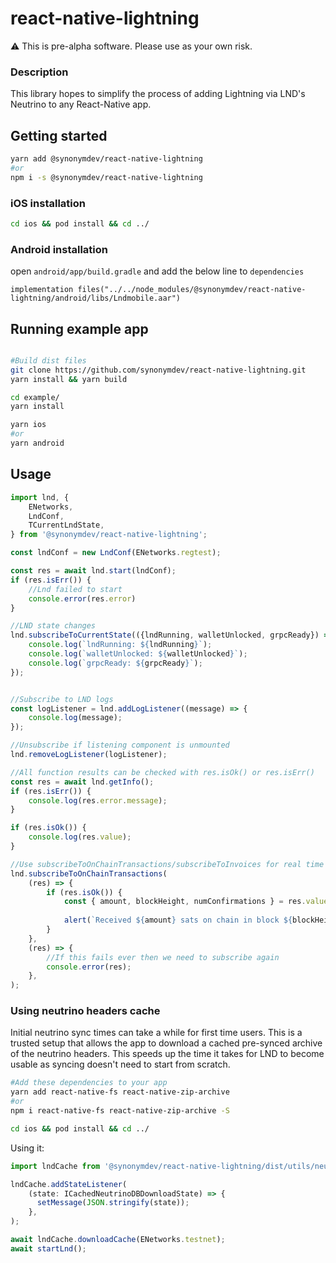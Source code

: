 # react-native-lightning

:warning: This is pre-alpha software. Please use as your own risk.


### Description
This library hopes to simplify the process of adding Lightning via LND's Neutrino to any React-Native app.

## Getting started

```bash
yarn add @synonymdev/react-native-lightning
#or
npm i -s @synonymdev/react-native-lightning
````

### iOS installation
```bash
cd ios && pod install && cd ../
````

### Android installation

open `android/app/build.gradle` and add the below line to `dependencies`

`implementation files("../../node_modules/@synonymdev/react-native-lightning/android/libs/Lndmobile.aar")`

## Running example app
```bash

#Build dist files
git clone https://github.com/synonymdev/react-native-lightning.git
yarn install && yarn build

cd example/
yarn install

yarn ios
#or
yarn android
```

## Usage
```javascript
import lnd, {
    ENetworks,
    LndConf,
    TCurrentLndState,
} from '@synonymdev/react-native-lightning';

const lndConf = new LndConf(ENetworks.regtest);
```

```javascript
const res = await lnd.start(lndConf);
if (res.isErr()) {
    //Lnd failed to start
    console.error(res.error)
}

//LND state changes
lnd.subscribeToCurrentState(({lndRunning, walletUnlocked, grpcReady}) => {
    console.log(`lndRunning: ${lndRunning}`);
    console.log(`walletUnlocked: ${walletUnlocked}`);
    console.log(`grpcReady: ${grpcReady}`);
});


//Subscribe to LND logs
const logListener = lnd.addLogListener((message) => {
    console.log(message);
});

//Unsubscribe if listening component is unmounted
lnd.removeLogListener(logListener);

//All function results can be checked with res.isOk() or res.isErr()
const res = await lnd.getInfo();
if (res.isErr()) {
    console.log(res.error.message);
}

if (res.isOk()) {
    console.log(res.value);
}

//Use subscribeToOnChainTransactions/subscribeToInvoices for real time transaction updates
lnd.subscribeToOnChainTransactions(
    (res) => {
        if (res.isOk()) {
            const { amount, blockHeight, numConfirmations } = res.value;
            
            alert(`Received ${amount} sats on chain in block ${blockHeight}`)
        }
    },
    (res) => {
        //If this fails ever then we need to subscribe again
        console.error(res);
    },
);


```

### Using neutrino headers cache
Initial neutrino sync times can take a while for first time users. This is a trusted setup that allows the app to download a cached pre-synced archive of the neutrino headers. This speeds up the time it takes for LND to become usable as syncing doesn't need to start from scratch.
```bash
#Add these dependencies to your app
yarn add react-native-fs react-native-zip-archive  
#or
npm i react-native-fs react-native-zip-archive -S 

cd ios && pod install && cd ../
````

Using it:

```javascript
import lndCache from '@synonymdev/react-native-lightning/dist/utils/neutrino-cache';
```

```javascript
lndCache.addStateListener(
    (state: ICachedNeutrinoDBDownloadState) => {
      setMessage(JSON.stringify(state));
    },
);

await lndCache.downloadCache(ENetworks.testnet);
await startLnd();
```
